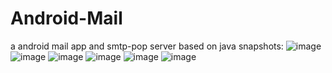 # Android-Mail
a android mail app  and  smtp-pop server based on java
snapshots:
![image](https://github.com/Shihuan1014/Android-Mail/blob/master/img/1.jpg)
![image](https://github.com/Shihuan1014/Android-Mail/blob/master/img/2.jpg)
![image](https://github.com/Shihuan1014/Android-Mail/blob/master/img/3.jpg)
![image](https://github.com/Shihuan1014/Android-Mail/blob/master/img/4.jpg)
![image](https://github.com/Shihuan1014/Android-Mail/blob/master/img/5.jpg)
![image](https://github.com/Shihuan1014/Android-Mail/blob/master/img/6.jpg)
